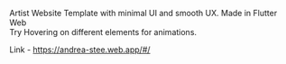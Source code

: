 Artist Website Template with minimal UI and smooth UX. Made in Flutter Web<br />
Try Hovering on different elements for animations.<br />

Link - https://andrea-stee.web.app/#/

